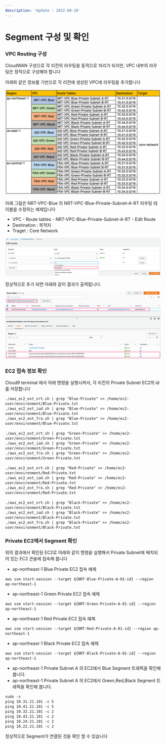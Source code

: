 ```yaml
---
description: 'Update : 2022-08-18'
---
```


# Segment 구성 및 확인

### VPC Routing 구성

CloudWAN 구성으로 각 리전의 라우팅을 동적으로 처리가 되지만, VPC 내부의 라우팅은 정적으로 구성해야 합니다

아래와 같은 정보를 기반으로 각 리전에 생성된 VPC에 라우팅을 추가합니다

![](<../.gitbook/assets/image (15).png>)

아래 그림은 NRT-VPC-Blue 의 NRT-VPC-Blue-Private-Subnet-A-RT 라우팅 테이블을 수정하는 예제입니다

* VPC - Route tables - NRT-VPC-Blue-Private-Subnet-A-RT - Edit Route
* Destination : 목적지&#x20;
* Traget : Core Network

![](<../.gitbook/assets/image (2) (2) (2).png>)

정상적으로 추가 되면 아래와 같이 결과가 출력됩니다. &#x20;

![](<../.gitbook/assets/image (6).png>)

### EC2 접속 정보 확인



Cloud9 terminal 에서 아래 명령을 실행시켜서, 각 리전의 Private Subnet EC2의 id를 저장합니다

```
./aws_ec2_ext_nrt.sh | grep "Blue-Private" >> /home/ec2-user/environment/Blue-Private.txt
./aws_ec2_ext_iad.sh | grep "Blue-Private" >> /home/ec2-user/environment/Blue-Private.txt
./aws_ec2_ext_fra.sh | grep "Blue-Private" >> /home/ec2-user/environment/Blue-Private.txt

./aws_ec2_ext_nrt.sh | grep "Green-Private" >> /home/ec2-user/environment/Green-Private.txt
./aws_ec2_ext_iad.sh | grep "Green-Private" >> /home/ec2-user/environment/Green-Private.txt
./aws_ec2_ext_fra.sh | grep "Green-Private" >> /home/ec2-user/environment/Green-Private.txt

./aws_ec2_ext_nrt.sh | grep "Red-Private" >> /home/ec2-user/environment/Red-Private.txt
./aws_ec2_ext_iad.sh | grep "Red-Private" >> /home/ec2-user/environment/Red-Private.txt
./aws_ec2_ext_fra.sh | grep "Red-Private" >> /home/ec2-user/environment/Red-Private.txt

./aws_ec2_ext_nrt.sh | grep "Black-Private" >> /home/ec2-user/environment/Black-Private.txt
./aws_ec2_ext_iad.sh | grep "Black-Private" >> /home/ec2-user/environment/Black-Private.txt
./aws_ec2_ext_fra.sh | grep "Black-Private" >> /home/ec2-user/environment/Black-Private.txt
```

### Private EC2에서 Segment 확인

위의 결과에서 확인된 EC2로 아래와 같이 명령을 실행해서 Private Subnet에 배치되어 있는 EC2 콘솔에 접속해 봅니다

* ap-northeast-1 Blue Private EC2 접속 예제

```
aws ssm start-session --target ${NRT-Blue-Private-A-01-id} --region ap-northeast-1
```

* ap-northeast-1 Green Private EC2 접속 예제

```
aws ssm start-session --target ${NRT-Green-Private-A-01-id} --region ap-northeast-1
```

* ap-northeast-1 Red Private EC2 접속 예제

```
aws ssm start-session --target ${NRT-Red-Private-A-01-id} --region ap-northeast-1
```

* ap-northeast-1 Black Private EC2 접속 예제

```
aws ssm start-session --target ${NRT-Black-Private-A-01-id} --region ap-northeast-1
```

* ap-northeast-1 Private Subnet A 의 EC2에서 Blue Segment 트래픽을 확인해 봅니다.&#x20;
* ap-northeast-1 Private Subnet A 의 EC2에서 Green,Red,Black Segment 트래픽을 확인해 봅니다.&#x20;

```
sudo -s
ping 10.31.21.101 -c 5
ping 10.41.21.101 -c 5
ping 10.32.21.101 -c 2
ping 10.43.21.101 -c 2
ping 10.24.21.101 -c 2
ping 10.22.21.101 -c 2

```

정상적으로 Segment가 연결된 것을 확인 할 수 있습니다

